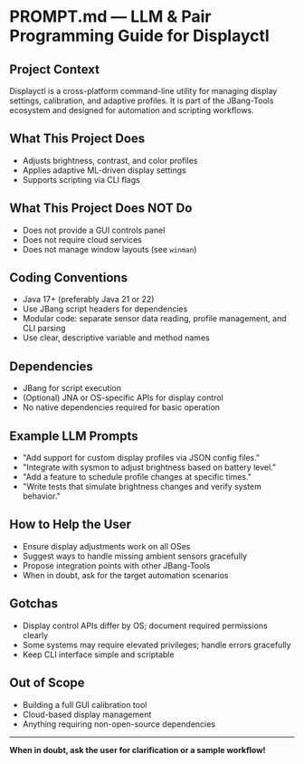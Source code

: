 # PROMPT.md — LLM & Pair Programming Guide for Displayctl

## Project Context

Displayctl is a cross-platform command-line utility for managing display settings, calibration, and adaptive profiles. It is part of the JBang-Tools ecosystem and designed for automation and scripting workflows.

## What This Project Does

- Adjusts brightness, contrast, and color profiles
- Applies adaptive ML-driven display settings
- Supports scripting via CLI flags

## What This Project Does NOT Do

- Does not provide a GUI controls panel
- Does not require cloud services
- Does not manage window layouts (see `winman`)

## Coding Conventions

- Java 17+ (preferably Java 21 or 22)
- Use JBang script headers for dependencies
- Modular code: separate sensor data reading, profile management, and CLI parsing
- Use clear, descriptive variable and method names

## Dependencies

- JBang for script execution
- (Optional) JNA or OS-specific APIs for display control
- No native dependencies required for basic operation

## Example LLM Prompts

- "Add support for custom display profiles via JSON config files."
- "Integrate with sysmon to adjust brightness based on battery level."
- "Add a feature to schedule profile changes at specific times."
- "Write tests that simulate brightness changes and verify system behavior."

## How to Help the User

- Ensure display adjustments work on all OSes
- Suggest ways to handle missing ambient sensors gracefully
- Propose integration points with other JBang-Tools
- When in doubt, ask for the target automation scenarios

## Gotchas

- Display control APIs differ by OS; document required permissions clearly
- Some systems may require elevated privileges; handle errors gracefully
- Keep CLI interface simple and scriptable

## Out of Scope

- Building a full GUI calibration tool
- Cloud-based display management
- Anything requiring non-open-source dependencies

---

**When in doubt, ask the user for clarification or a sample workflow!** 